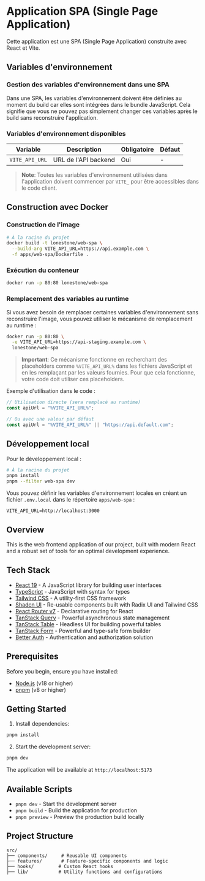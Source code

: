 # Application SPA (Single Page Application)

Cette application est une SPA (Single Page Application) construite avec React et Vite.

## Variables d'environnement

### Gestion des variables d'environnement dans une SPA

Dans une SPA, les variables d'environnement doivent être définies au moment du build car elles sont intégrées dans le bundle JavaScript. Cela signifie que vous ne pouvez pas simplement changer ces variables après le build sans reconstruire l'application.

### Variables d'environnement disponibles

| Variable | Description | Obligatoire | Défaut |
|----------|-------------|-------------|--------|
| `VITE_API_URL` | URL de l'API backend | Oui | - |

> **Note**: Toutes les variables d'environnement utilisées dans l'application doivent commencer par `VITE_` pour être accessibles dans le code client.

## Construction avec Docker

### Construction de l'image

```bash
# À la racine du projet
docker build -t lonestone/web-spa \
  --build-arg VITE_API_URL=https://api.example.com \
  -f apps/web-spa/Dockerfile .
```

### Exécution du conteneur

```bash
docker run -p 80:80 lonestone/web-spa
```

### Remplacement des variables au runtime

Si vous avez besoin de remplacer certaines variables d'environnement sans reconstruire l'image, vous pouvez utiliser le mécanisme de remplacement au runtime :

```bash
docker run -p 80:80 \
  -e VITE_API_URL=https://api-staging.example.com \
  lonestone/web-spa
```

> **Important**: Ce mécanisme fonctionne en recherchant des placeholders comme `%VITE_API_URL%` dans les fichiers JavaScript et en les remplaçant par les valeurs fournies. Pour que cela fonctionne, votre code doit utiliser ces placeholders.

Exemple d'utilisation dans le code :

```typescript
// Utilisation directe (sera remplacé au runtime)
const apiUrl = "%VITE_API_URL%";

// Ou avec une valeur par défaut
const apiUrl = "%VITE_API_URL%" || "https://api.default.com";
```

## Développement local

Pour le développement local :

```bash
# À la racine du projet
pnpm install
pnpm --filter web-spa dev
```

Vous pouvez définir les variables d'environnement locales en créant un fichier `.env.local` dans le répertoire `apps/web-spa` :

```
VITE_API_URL=http://localhost:3000
```

## Overview

This is the web frontend application of our project, built with modern React and a robust set of tools for an optimal development experience.

## Tech Stack

- [React 19](https://react.dev/) - A JavaScript library for building user interfaces
- [TypeScript](https://www.typescriptlang.org/) - JavaScript with syntax for types
- [Tailwind CSS](https://tailwindcss.com/) - A utility-first CSS framework
- [Shadcn UI](https://ui.shadcn.com/) - Re-usable components built with Radix UI and Tailwind CSS
- [React Router v7](https://reactrouter.com/) - Declarative routing for React
- [TanStack Query](https://tanstack.com/query/latest) - Powerful asynchronous state management
- [TanStack Table](https://tanstack.com/table/latest) - Headless UI for building powerful tables
- [TanStack Form](https://tanstack.com/form/latest) - Powerful and type-safe form builder
- [Better Auth](https://github.com/better-auth-io/better-auth) - Authentication and authorization solution

## Prerequisites

Before you begin, ensure you have installed:
- [Node.js](https://nodejs.org/) (v18 or higher)
- [pnpm](https://pnpm.io/) (v8 or higher)

## Getting Started

1. Install dependencies:
```bash
pnpm install
```

2. Start the development server:
```bash
pnpm dev
```

The application will be available at `http://localhost:5173`

## Available Scripts

- `pnpm dev` - Start the development server
- `pnpm build` - Build the application for production
- `pnpm preview` - Preview the production build locally

## Project Structure

```
src/
├── components/     # Reusable UI components
├── features/       # Feature-specific components and logic
├── hooks/         # Custom React hooks
├── lib/           # Utility functions and configurations
```